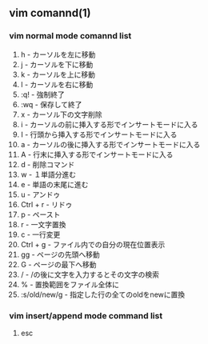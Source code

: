 ## vim comannd(1)

### vim normal mode comannd list

1. h - カーソルを左に移動
1. j - カーソルを下に移動
1. k - カーソルを上に移動
1. l - カーソルを右に移動
1. :q! - 強制終了
1. :wq - 保存して終了
1. x - カーソル下の文字削除
1. i - カーソルの前に挿入する形でインサートモードに入る
1. I - 行頭から挿入する形でインサートモードに入る
1. a - カーソルの後に挿入する形でインサートモードに入る
1. A - 行末に挿入する形でインサートモードに入る
1. d - 削除コマンド
1. w - １単語分進む
1. e - 単語の末尾に進む
1. u - アンドゥ
1. Ctrl + r - リドゥ
1. p - ペースト
1. r - 一文字置換
1. c - 一行変更
1. Ctrl + g - ファイル内での自分の現在位置表示
1. gg - ページの先頭へ移動
1. G - ページの最下へ移動
1. / - /の後に文字を入力するとその文字の検索
1. % - 置換範囲をファイル全体に
1. :s/old/new/g - 指定した行の全てのoldをnewに置換

### vim insert/append mode command list

1. esc
